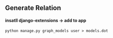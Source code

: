 ## Generate Relation
#### insatll django-extensions -> add to app
```
python manage.py graph_models user > models.dot
```


